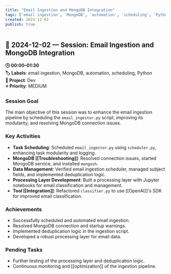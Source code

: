 ```yaml
---
title: "Email Ingestion and MongoDB Integration"
tags: ['email ingestion', 'MongoDB', 'automation', 'scheduling', 'Python']
created: 2024-12-02
publish: true
---
```


## 📅 2024-12-02 — Session: Email Ingestion and MongoDB Integration

**🕒 00:00–01:30**  
**🏷️ Labels**: email ingestion, MongoDB, automation, scheduling, Python  
**📂 Project**: Dev  
**⭐ Priority**: MEDIUM  


### Session Goal
The main objective of this session was to enhance the email ingestion pipeline by scheduling the `email_ingestor.py` script, improving its modularity, and resolving MongoDB connection issues.

### Key Activities
- **Task Scheduling**: Scheduled `email_ingestor.py` using `scheduler.py`, enhancing task modularity and logging.
- **MongoDB [[Troubleshooting]]**: Resolved connection issues, started MongoDB service, and installed `mongosh`.
- **Data Management**: Verified email ingestion scheduler, managed subject fields, and implemented deduplication logic.
- **Processing Layer Development**: Built a processing layer with Jupyter notebooks for email classification and management.
- **Tool [[Integration]]**: Refactored `classifier.py` to use [[OpenAI]]'s SDK for improved email classification.

### Achievements
- Successfully scheduled and automated email ingestion.
- Resolved MongoDB connection and startup warnings.
- Implemented deduplication logic in the ingestion script.
- Developed a robust processing layer for email data.

### Pending Tasks
- Further testing of the processing layer and deduplication logic.
- Continuous monitoring and [[optimization]] of the ingestion pipeline.
